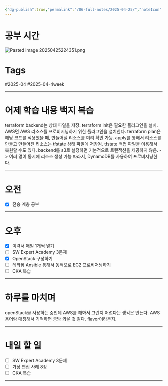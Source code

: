 ```yaml
---
{"dg-publish":true,"permalink":"/06-full-notes/2025-04-25/","noteIcon":""}
---
```


# 공부 시간
![Pasted image 20250425224351.png](/img/user/image/Pasted%20image%2020250425224351.png)

# Tags
#2025-04 #2025-04-4week 

---
# 어제 학습 내용 백지 복습
terraform backend는 상태 파일을 저장.
terraform init은 필요한 플러그인을 설치. AWS면 AWS 리소스를 프로비저닝하기 위한 플러그인을 설치한다.
terraform plan은 해당 코드를 적용했을 때, 만들어질 리소스를 미리 확인 가능.
apply를 통해서 리소스를 만들고 만들어진 리소스는 tfstate 상태 파일에 저장됨.
tfstate 백업 파일을 이용해서 복원할 수도 있다.
backend를 s3로 설정하면 기본적으로 트랜잭션을 제공하지 않음. -> 여러 명이 동시에 리소스 생성 가능
따라서, DynamoDB를 사용하여 프로비저닝한다.


---
# 오전
- [x] 전송 계층 공부

---
# 오후
- [x] 이력서 매일 1개씩 넣기
- [ ] SW Expert Academy 3문제
- [x] OpenStack 구성하기
- [ ] 테라폼 Ansible 통해서 동적으로 EC2 프로비저닝하기
- [ ] CKA 복습
---
# 하루를 마치며
openStack을 사용하는 중인데 AWS를 해봐서 그런지 어렵다는 생각은 안든다.
AWS 용어랑 매칭해서 기억하면 금방 외울 것 같다. flavor이라든지.

---
# 내일 할 일
- [ ] SW Expert Academy 3문제
- [ ] 가상 면접 사례 8장
- [ ] CKA 복습
---